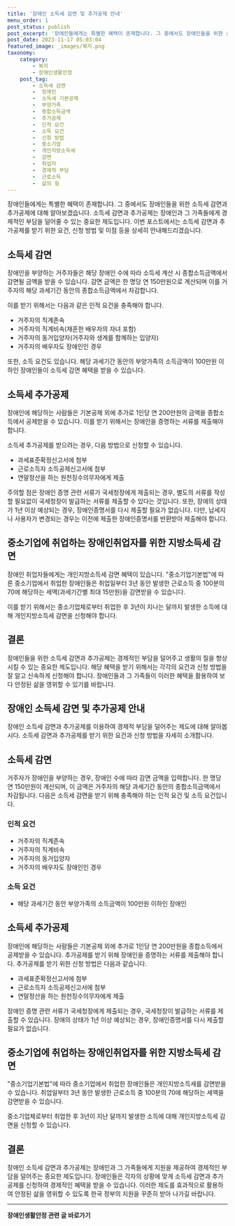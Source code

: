 ```yaml
---
title: '장애인 소득세 감면 및 추가공제 안내'
menu_order: 1
post_status: publish
post_excerpt: '장애인들에게는 특별한 혜택이 존재합니다. 그 중에서도 장애인들을 위한 소득세 감면과 추가공제에 대해 알아보겠습니다. 소득세 감면과 추가공제는 장애인과 그 가족들에게 경제적인 부담을 덜어줄 수 있는 중요한 제도입니다. 이번 포스트에서는 소득세 감면과 추가공제를 받기 위한 요건, 신청 방법 및 이점 등을 상세히 안내해드리겠습니다.'
post_date: 2023-11-17 05:03:04
featured_image: _images/복지.png
taxonomy:
    category:
        - 복지
        - 장애인생활안정
    post_tag:
        - 소득세 감면
        -  장애인
        -  소득세 기본공제
        -  부양가족
        -  종합소득금액
        -  추가공제
        -  인적 요건
        -  소득 요건
        -  신청 방법
        -  중소기업
        -  개인지방소득세
        -  감면
        -  취업자
        -  경제적 부담
        -  근로소득
        -  삶의 질
---
```



장애인들에게는 특별한 혜택이 존재합니다. 그 중에서도 장애인들을 위한 소득세 감면과 추가공제에 대해 알아보겠습니다. 소득세 감면과 추가공제는 장애인과 그 가족들에게 경제적인 부담을 덜어줄 수 있는 중요한 제도입니다. 이번 포스트에서는 소득세 감면과 추가공제를 받기 위한 요건, 신청 방법 및 이점 등을 상세히 안내해드리겠습니다.

## 소득세 감면

장애인을 부양하는 거주자들은 해당 장애인 수에 따라 소득세 계산 시 종합소득금액에서 감면될 금액을 받을 수 있습니다. 감면 금액은 한 명당 연 150만원으로 계산되며 이를 거주자의 해당 과세기간 동안의 종합소득금액에서 차감합니다.

이를 받기 위해서는 다음과 같은 인적 요건을 충족해야 합니다.
- 거주자의 직계존속
- 거주자의 직계비속(재혼한 배우자의 자녀 포함)
- 거주자의 동거입양자(거주자와 생계를 함께하는 입양자)
- 거주자의 배우자도 장애인인 경우

또한, 소득 요건도 있습니다. 해당 과세기간 동안의 부양가족의 소득금액이 100만원 이하인 장애인들이 소득세 감면 혜택을 받을 수 있습니다.

## 소득세 추가공제

장애인에 해당하는 사람들은 기본공제 외에 추가로 1인당 연 200만원의 금액을 종합소득에서 공제받을 수 있습니다. 이를 받기 위해서는 장애인을 증명하는 서류를 제출해야 합니다.

소득세 추가공제를 받으려는 경우, 다음 방법으로 신청할 수 있습니다.
- 과세표준확정신고서에 첨부
- 근로소득자 소득공제신고서에 첨부
- 연말정산을 하는 원천징수의무자에게 제출

주의할 점은 장애인 증명 관련 서류가 국세청장에게 제출되는 경우, 별도의 서류를 작성할 필요없이 국세청장이 발급하는 서류를 제출할 수 있다는 것입니다. 또한, 장애의 상태가 1년 이상 예상되는 경우, 장애인증명서를 다시 제출할 필요가 없습니다. 다만, 납세지나 사용자가 변경되는 경우는 이전에 제출한 장애인증명서를 반환받아 제출해야 합니다.

## 중소기업에 취업하는 장애인취업자를 위한 지방소득세 감면

장애인 취업자들에게는 개인지방소득세 감면 혜택이 있습니다. "중소기업기본법"에 따른 중소기업에서 취업한 장애인들은 취업일부터 3년 동안 발생한 근로소득 중 100분의 70에 해당하는 세액(과세기간별 최대 15만원)을 감면받을 수 있습니다.

이를 받기 위해서는 중소기업체로부터 취업한 후 3년이 지나는 달까지 발생한 소득에 대해 개인지방소득세 감면을 신청해야 합니다.

## 결론

장애인들을 위한 소득세 감면과 추가공제는 경제적인 부담을 덜어주고 생활의 질을 향상시킬 수 있는 중요한 제도입니다. 해당 혜택을 받기 위해서는 각각의 요건과 신청 방법을 잘 알고 신속하게 신청해야 합니다. 장애인들과 그 가족들이 이러한 혜택을 활용하여 보다 안정된 삶을 영위할 수 있기를 바랍니다.

## 장애인 소득세 감면 및 추가공제 안내

장애인 소득세 감면과 추가공제를 이용하여 경제적 부담을 덜어주는 제도에 대해 알아봅시다. 소득세 감면과 추가공제를 받기 위한 요건과 신청 방법을 자세히 소개합니다.

## 소득세 감면

거주자가 장애인을 부양하는 경우, 장애인 수에 따라 감면 금액을 입력합니다. 한 명당 연 150만원이 계산되며, 이 금액은 거주자의 해당 과세기간 동안의 종합소득금액에서 차감됩니다. 다음은 소득세 감면을 받기 위해 충족해야 하는 인적 요건 및 소득 요건입니다.

### 인적 요건

- 거주자의 직계존속
- 거주자의 직계비속
- 거주자의 동거입양자
- 거주자의 배우자도 장애인인 경우

### 소득 요건

- 해당 과세기간 동안 부양가족의 소득금액이 100만원 이하인 장애인

## 소득세 추가공제

장애인에 해당하는 사람들은 기본공제 외에 추가로 1인당 연 200만원을 종합소득에서 공제받을 수 있습니다. 추가공제를 받기 위해 장애인을 증명하는 서류를 제출해야 합니다. 추가공제를 받기 위한 신청 방법은 다음과 같습니다.

- 과세표준확정신고서에 첨부
- 근로소득자 소득공제신고서에 첨부
- 연말정산을 하는 원천징수의무자에게 제출

장애인 증명 관련 서류가 국세청장에게 제출되는 경우, 국세청장이 발급하는 서류를 제출할 수 있습니다. 장애의 상태가 1년 이상 예상되는 경우, 장애인증명서를 다시 제출할 필요가 없습니다.

## 중소기업에 취업하는 장애인취업자를 위한 지방소득세 감면

"중소기업기본법"에 따라 중소기업에서 취업한 장애인들은 개인지방소득세를 감면받을 수 있습니다. 취업일부터 3년 동안 발생한 근로소득 중 100분의 70에 해당하는 세액을 감면받을 수 있습니다.

중소기업체로부터 취업한 후 3년이 지난 달까지 발생한 소득에 대해 개인지방소득세 감면을 신청할 수 있습니다.

## 결론

장애인 소득세 감면과 추가공제는 장애인과 그 가족들에게 지원을 제공하여 경제적인 부담을 덜어주는 중요한 제도입니다. 장애인들은 각자의 상황에 맞게 소득세 감면과 추가공제를 신청하여 경제적인 혜택을 받을 수 있습니다. 이러한 제도를 효과적으로 활용하여 안정된 삶을 영위할 수 있도록 한국 정부의 지원을 꾸준히 받아 나가길 바랍니다.
<!-- wp:separator -->
<hr class="wp-block-separator has-alpha-channel-opacity"/>
<!-- /wp:separator -->

<!-- wp:group {"backgroundColor":"base","layout":{"type":"constrained"}} -->
<div class="wp-block-group has-base-background-color has-background"><!-- wp:paragraph {"align":"center","fontSize":"medium"} -->
<p class="has-text-align-center has-large-font-size"><strong>장애인생활안정 관련 글 바로가기</strong></p>
<!-- /wp:paragraph -->


<!-- wp:latest-posts
{"categories":[{"id":22556,"count":19,"description":"","link":"https://uknowlaw.com/category/%ec%9e%a5%ec%95%a0%ec%9d%b8%ec%83%9d%ed%99%9c%ec%95%88%ec%a0%95/","name":"장애인생활안정","slug":"장애인생활안정","taxonomy":"category","parent":0,"meta":[],"_links":{"self":[{"href":"https://uknowlaw.com/wp-json/wp/v2/categories/22556"}],"collection":[{"href":"https://uknowlaw.com/wp-json/wp/v2/categories"}],"about":[{"href":"https://uknowlaw.com/wp-json/wp/v2/taxonomies/category"}],"wp:post_type":[{"href":"https://uknowlaw.com/wp-json/wp/v2/posts?categories=22556"}],"curies":[{"name":"wp","href":"https://api.w.org/{rel}","templated":true}]}}],"postsToShow":100,"excerptLength":28,"postLayout":"grid","columns":2,"featuredImageAlign":"left","featuredImageSizeSlug":"large","fontSize":"small"} /--></div>
<!-- /wp:group -->